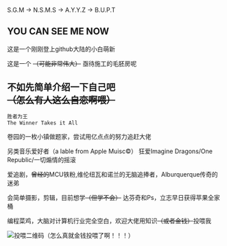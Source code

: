 S.G.M -> N.S.M.S -> A.Y.Y.Z -> B.U.P.T

## **YOU CAN SEE ME NOW**
这是一个刚刚登上github大陆的小白萌新


这是一个 ~~（可能非常伟大）~~ 亟待施工的毛胚房呢


## **不如先简单介绍一下自己吧** ~~（怎么有人这么自恋啊喂）~~
```markdown
胜者为王
The Winner Takes it All
```
卷园的一枚小镇做题家，尝试用亿点点的努力追赶大佬

另类音乐爱好者（a lable from Apple Muisc©） 狂爱Imagine Dragons/One Republic/一切煽情的摇滚

爱追剧，~~曾经的~~MCU铁粉,维伦纽瓦和诺兰的无脑追捧者，Alburquerque传奇的迷弟

会简单摄影，剪辑，目前想学~~（但学不会）~~ 达芬奇和Ps，立志早日获得苹果全家桶

编程菜鸡，大脑对计算机行业完全空白，欢迎大佬用知识~~（或者金钱）~~投喂我

![投喂二维码~~（怎么真就金钱投喂了啊！！！）~~]()
